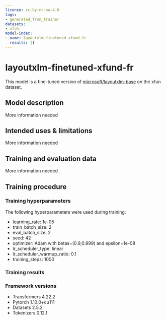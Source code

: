 ```yaml
---
license: cc-by-nc-sa-4.0
tags:
- generated_from_trainer
datasets:
- xfun
model-index:
- name: layoutxlm-finetuned-xfund-fr
  results: []
---
```


<!-- This model card has been generated automatically according to the information the Trainer had access to. You
should probably proofread and complete it, then remove this comment. -->

# layoutxlm-finetuned-xfund-fr

This model is a fine-tuned version of [microsoft/layoutxlm-base](https://huggingface.co/microsoft/layoutxlm-base) on the xfun dataset.

## Model description

More information needed

## Intended uses & limitations

More information needed

## Training and evaluation data

More information needed

## Training procedure

### Training hyperparameters

The following hyperparameters were used during training:
- learning_rate: 1e-05
- train_batch_size: 2
- eval_batch_size: 2
- seed: 42
- optimizer: Adam with betas=(0.9,0.999) and epsilon=1e-08
- lr_scheduler_type: linear
- lr_scheduler_warmup_ratio: 0.1
- training_steps: 1000

### Training results



### Framework versions

- Transformers 4.22.2
- Pytorch 1.10.0+cu111
- Datasets 2.5.2
- Tokenizers 0.12.1
